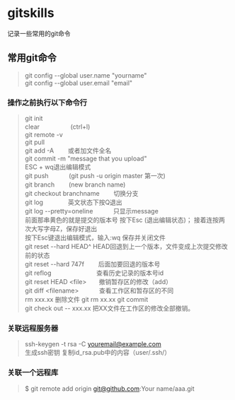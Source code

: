 # gitskills

记录一些常用的git命令

## 常用git命令

>git config --global user.name "yourname"  
git config --global user.email "email"

### 操作之前执行以下命令行

>git init  
clear　　　　　(ctrl+l)  
git remote -v  
git pull  
git add -A 　　或者加文件全名  
git commit -m "message that you upload"  
ESC + wq退出编辑模式  
git push  　　　(git push -u origin master  第一次)  
git branch 　　(new branch name)  
git checkout branchname  　　切换分支  
git log　　　　英文状态下按Q退出  
git log --pretty=oneline 　　　只显示message  
前面那串黄色的就是提交的版本号
按下Esc (退出编辑状态)； 接着连按两次大写字母Z，保存好退出  
按下Esc键退出编辑模式，输入:wq 保存并关闭文件  
git reset --hard HEAD^  HEAD回退到上一个版本，文件变成上次提交修改前的状态  
git reset --hard 747f   　　后面加要回退的版本号  
git reflog  　　　　　　　查看历史记录的版本号id  
git reset HEAD \<file>　　撤销暂存区的修改（add）  
git diff \<filename> 　　　查看工作区和暂存区的不同  
rm xxx.xx   删除文件   git rm xx.xx  git commit  
git check out -- xxx.xx   把XX文件在工作区的修改全部撤销。  

### 关联远程服务器

>ssh-keygen -t rsa -C youremail@example.com  
生成ssh密钥  复制id_rsa.pub中的内容（user/.ssh/）

### 关联一个远程库

>$ git remote add origin git@github.com:Your name/aaa.git
